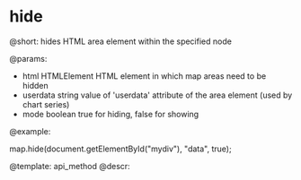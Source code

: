 hide
=============

@short:
	hides HTML area element within the specified node

@params:

- html			HTMLElement			HTML element in which map areas need to be hidden
- userdata		string		value of 'userdata' attribute of the area element (used by chart series)
- mode			boolean		 true for hiding, false for showing


@example:

map.hide(document.getElementById("mydiv"), "data", true);

@template:	api_method
@descr:

